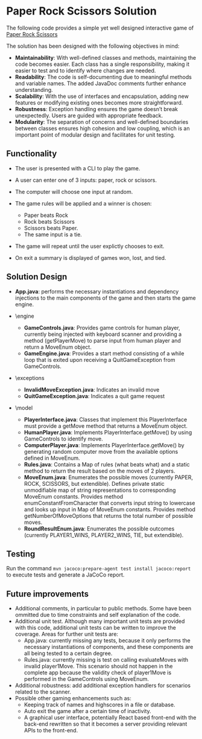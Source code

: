 # Paper Rock Scissors Solution

The following code provides a simple yet well designed interactive game of [Paper Rock Scissors](https://en.wikipedia.org/wiki/Rock_paper_scissors)

The solution has been designed with the following objectives in mind:

- **Maintainability**: With well-defined classes and methods, maintaining the code becomes easier. Each class has a single responsibility, making it easier to test and to identify where changes are needed.
- **Readability**: The code is self-documenting due to meaningful methods and variable names. The added JavaDoc comments further enhance understanding.
- **Scalability**: With the use of interfaces and encapsulation, adding new features or modifying existing ones becomes more straightforward.
- **Robustness**: Exception handling ensures the game doesn’t break unexpectedly. Users are guided with appropriate feedback.
- **Modularity**: The separation of concerns and well-defined boundaries between classes ensures high cohesion and low coupling, which is an important point of modular design and facilitates for unit testing.

## Functionality

- The user is presented with a CLI to play the game.
- A user can enter one of 3 inputs: paper, rock or scissors.
- The computer will choose one input at random.
- The game rules will be applied and a winner is chosen:

  - Paper beats Rock
  - Rock beats Scissors
  - Scissors beats Paper.
  - The same input is a tie.

- The game will repeat until the user explictly chooses to exit.
- On exit a summary is displayed of games won, lost, and tied.

## Solution Design

- **App.java**: performs the necessary instantiations and dependency injections to the main components of the game and then starts the game engine.

- \engine

  - **GameControls.java**: Provides game controls for human player, currently being injected with keyboard scanner and providing a method (getPlayerMove) to parse input from human player and return a MoveEnum object.
  - **GameEngine.java**: Provides a start method consisting of a while loop that is exited upon receiving a QuitGameException from GameControls.

- \exceptions

  - **InvalidMoveException.java**: Indicates an invalid move
  - **QuitGameException.java**: Indicates a quit game request

- \model
  - **PlayerInterface.java**: Classes that implement this PlayerInterface must provide a getMove method that returns a MoveEnum object.
  - **HumanPlayer.java**: Implements PlayerInterface.getMove() by using GameControls to identify move.
  - **ComputerPlayer.java**: Implements PlayerInterface.getMove() by generating random computer move from the available options defined in MoveEnum.
  - **Rules.java**: Contains a Map of rules (what beats what) and a static method to return the result based on the moves of 2 players.
  - **MoveEnum.java**: Enumerates the possible moves (currently PAPER, ROCK, SCISSORS, but extendible). Defines private static unmodifiable map of string representations to corresponding MoveEnum constants. Provides method enumConstantFromCharacter that converts input string to lowercase and looks up input in Map of MoveEnum constants. Provides method getNumberOfMoveOptions that returns the total number of possible moves.
  - **RoundResultEnum.java**: Enumerates the possible outcomes (currently PLAYER1_WINS, PLAYER2_WINS, TIE, but extendible).

## Testing

Run the command `mvn jacoco:prepare-agent test install jacoco:report` to execute tests and generate a JaCoCo report.

## Future improvements

- Additional comments, in particular to public methods. Some have been ommitted due to time constraints and self explanation of the code.
- Additional unit test. Although many important unit tests are provided with this code, additional unit tests can be written to improve the coverage. Areas for further unit tests are:
  - App.java: currently missing any tests, because it only performs the necessary instantiations of components, and these components are all being tested to a certain degree.
  - Rules.java: currently missing is test on calling evaluateMoves with invalid player1Move. This scenario should not happen in the complete app because the validity check of player1Move is performed in the GameControls using MoveEnum.
- Additional robustness: add additional exception handlers for scenarios related to the scanner.
- Possible other gaming enhancements such as:
  - Keeping track of names and highscores in a file or database.
  - Auto exit the game after a certain time of inactivity.
  - A graphical user interface, potentially React based front-end with the back-end rewritten so that it becomes a server providing relevant APIs to the front-end.
